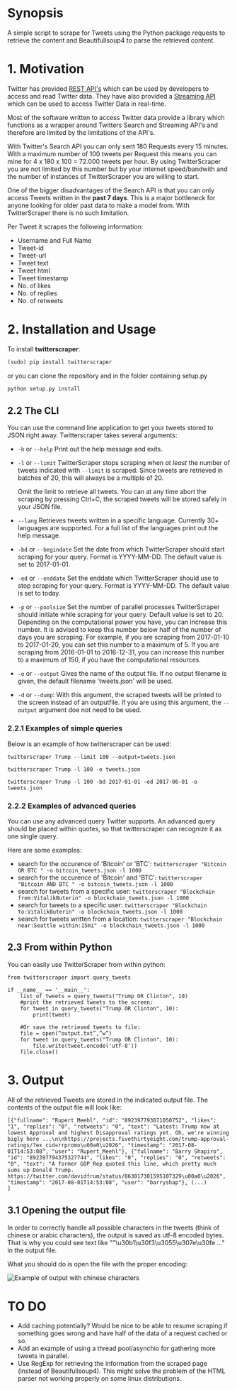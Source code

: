 # Synopsis

A simple script to scrape for Tweets using the Python package requests to
retrieve the content and Beautifullsoup4 to parse the retrieved content.


# 1. Motivation
Twitter has provided [REST API's](https://dev.twitter.com/rest/public) which can
be used by developers to access and read Twitter data. They have also provided
a [Streaming API](https://dev.twitter.com/streaming/overview) which can be used
to access Twitter Data in real-time.

Most of the software written to access Twitter data provide a library which
functions as a wrapper around Twitters Search and Streaming API's and therefore
are limited by the limitations of the API's.

With Twitter's Search API you can only sent 180 Requests every 15 minutes. With
a maximum number of 100 tweets per Request this means you can mine for
4 x 180 x 100 = 72.000 tweets per hour. By using TwitterScraper you are not
limited by this number but by your internet speed/bandwith and the number of
instances of TwitterScraper you are willing to start.


One of the bigger disadvantages of the Search API is that you can only access
Tweets written in the **past 7 days**. This is a major bottleneck for anyone
looking for older past data to make a model from. With TwitterScraper there is
no such limitation.

Per Tweet it scrapes the following information:
+ Username and Full Name
+ Tweet-id
+ Tweet-url
+ Tweet text
+ Tweet html
+ Tweet timestamp
+ No. of likes
+ No. of replies
+ No. of retweets
 

# 2. Installation and Usage

To install **twitterscraper**:

```python
(sudo) pip install twitterscraper
```

or you can clone the repository and in the folder containing setup.py

```python
python setup.py install
```

## 2.2 The CLI

You can use the command line application to get your tweets stored to JSON
right away. 
Twitterscraper takes several arguments:

- `-h` or `--help`
Print out the help message and exits.

- `-l` or `--limit`
TwitterScraper stops scraping when *at least* the number of tweets indicated with `--limit` is scraped. 
Since tweets are retrieved in batches of 20, this will always be a multiple of 20. 

    Omit the limit to retrieve all tweets. You can at any time abort the scraping
by pressing Ctrl+C, the scraped tweets will be stored safely in your JSON file.
  
- `--lang`
Retrieves tweets written in a specific language. Currently 30+ languages are supported. For a full list of the languages print out the help message.

- `-bd` or `--begindate`
Set the date from which TwitterScraper should start scraping for your query. Format is YYYY-MM-DD. The default value is set to 2017-01-01.

- `-ed` or `--enddate`
Set the enddate which TwitterScraper should use to stop scraping for your query. Format is YYYY-MM-DD. The default value is set to today.

- `-p` or `--poolsize`
Set the number of parallel processes TwitterScraper should initiate while scraping for your query. Default value is set to 20.
Depending on the computational power you have, you can increase this number.
It is advised to keep this number below half of the number of days you are scraping.
For example, if you are scraping from 2017-01-10 to 2017-01-20, you can set this number to a maximum of 5.
If you are scraping from 2016-01-01 to 2016-12-31, you can increase this number to a maximum of 150, if you have the computational resources.


- `-o` or `--output`
Gives the name of the output file. If no output filename is given, the default filename 'tweets.json' will be used. 

- `-d` or `--dump`:
With this argument, the scraped tweets will be printed to the screen instead of an outputfile. 
If you are using this argument, the `--output` argument doe not need to be used. 


### 2.2.1 Examples of simple queries

Below is an example of how twitterscraper can be used:

`twitterscraper Trump --limit 100 --output=tweets.json`

`twitterscraper Trump -l 100 -o tweets.json`

`twitterscraper Trump -l 100 -bd 2017-01-01 -ed 2017-06-01 -o tweets.json`



### 2.2.2 Examples of advanced queries
You can use any advanced query Twitter supports. An advanced query should be placed within quotes,
so that twitterscraper can recognize it as one single query.

Here are some examples:

+ search for the occurence of 'Bitcoin' or 'BTC': ```twitterscraper "Bitcoin OR BTC " -o bitcoin_tweets.json -l 1000```
+ search for the occurence of 'Bitcoin' and 'BTC': ```twitterscraper "Bitcoin AND BTC " -o bitcoin_tweets.json -l 1000```
+ search for tweets from a specific user: ```twitterscraper "Blockchain from:VitalikButerin" -o blockchain_tweets.json -l 1000```
+ search for tweets to a specific user: ```twitterscraper "Blockchain to:VitalikButerin" -o blockchain_tweets.json -l 1000```
+ search for tweets written from a location: ```twitterscraper "Blockchain near:Seattle within:15mi" -o blockchain_tweets.json -l 1000```



## 2.3 From within Python
You can easily use TwitterScraper from within python:
```
from twitterscraper import query_tweets

if __name__ == '__main__':
    list_of_tweets = query_tweets("Trump OR Clinton", 10)
    #print the retrieved tweets to the screen:
    for tweet in query_tweets("Trump OR Clinton", 10):
        print(tweet)
    
    #Or save the retrieved tweets to file:
    file = open(“output.txt”,”w”) 
    for tweet in query_tweets("Trump OR Clinton", 10):
        file.write(tweet.encode('utf-8')) 
    file.close()

```

# 3. Output

All of the retrieved Tweets are stored in the indicated output file. The contents of the output file will look like:
```
[{"fullname": "Rupert Meehl", "id": "892397793071050752", "likes": "1", "replies": "0", "retweets": "0", "text": "Latest: Trump now at lowest Approval and highest Disapproval ratings yet. Oh, we're winning bigly here ...\n\nhttps://projects.fivethirtyeight.com/trump-approval-ratings/?ex_cid=rrpromo\u00a0\u2026", "timestamp": "2017-08-01T14:53:08", "user": "Rupert_Meehl"}, {"fullname": "Barry Shapiro", "id": "892397794375327744", "likes": "0", "replies": "0", "retweets": "0", "text": "A former GOP Rep quoted this line, which pretty much sums up Donald Trump. https://twitter.com/davidfrum/status/863017301595107329\u00a0\u2026", "timestamp": "2017-08-01T14:53:08", "user": "barryshap"}, (...)
]
```

## 3.1 Opening the output file
In order to correctly handle all possible characters in the tweets (think of chinese or arabic characters), the output is saved as utf-8 encoded bytes. That is why you could see text like ""\u30b1\u30f3\u3055\u307e\u30fe ..." in the output file. 

What you should do is open the file with the proper encoding:

![Example of output with chinese characters](https://user-images.githubusercontent.com/4409108/30702318-f05bc196-9eec-11e7-8234-a07aabec294f.PNG)

# TO DO

- Add caching potentially? Would be nice to be able to resume scraping if
  something goes wrong and have half of the data of a request cached or so.
- Add an example of using a thread pool/asynchio for gathering more tweets in
  parallel.
- Use RegExp for retrieving the information from the scraped page (instead of Beautifullsoup4). 
  This might solve the problem of the HTML parser not working properly on some linux distributions.
